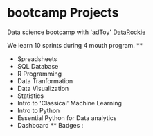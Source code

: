 # bootcamp Projects

Data science bootcamp with 'adToy' [DataRockie](https://datarockie.com/)

We learn 10 sprints during 4 mouth program.
**
- Spreadsheets
- SQL Database
- R Programming
- Data Tranformation
- Data Visualization
- Statistics
- Intro to 'Classical' Machine Learning
- Intro to Python
- Essential Python for Data analytics
- Dashboard
**
Badges : 
